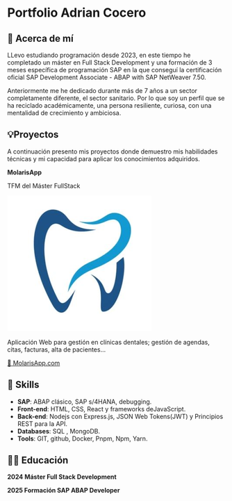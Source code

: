 # Portfolio Adrian Cocero

## 📓 Acerca de mí

LLevo estudiando programación desde 2023, en este tiempo he completado un máster en Full Stack Development y una formación de 3 meses específica de programación SAP en la que conseguí la certificación oficial SAP Development Associate - ABAP with SAP NetWeaver 7.50. 

Anteriormente me he dedicado durante más de 7 años a un sector completamente diferente, el sector sanitario. Por lo que soy un perfil que se ha reciclado académicamente, una persona resiliente, curiosa, con una mentalidad de crecimiento y ambiciosa.

## 💡Proyectos

A continuación presento mis proyectos donde demuestro mis habilidades técnicas y mi capacidad para aplicar los conocimientos adquiridos.

**MolarisApp**

TFM del Máster FullStack

![MolarisApp](assets/MolarisLogo.jpg)  

Aplicación Web para gestión en clínicas dentales; gestión de agendas, citas, facturas, alta de pacientes...

[🔗 MolarisApp.com](https://molaris.netlify.app/)


## 🤹 Skills

- **SAP**: ABAP clásico, SAP s/4HANA, debugging.
- **Front-end**: HTML, CSS, React y frameworks deJavaScript.
- **Back-end**: Nodejs con Express.js, JSON Web Tokens(JWT) y Principios REST para la API.
- **Databases**: SQL , MongoDB.
- **Tools**: GIT, github, Docker, Pnpm, Npm, Yarn.

## 🧑‍🎓 Educación

**2024 Máster Full Stack Development**  

**2025 Formación SAP ABAP Developer**
